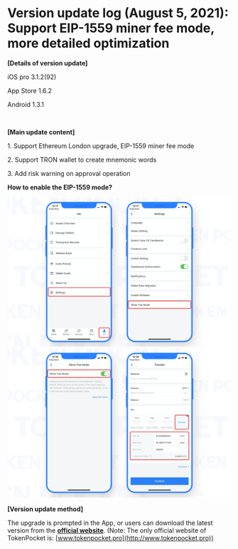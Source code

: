 # Version update log (August 5, 2021): Support EIP-1559 miner fee mode, more detailed optimization

**\[Details of version update]**

iOS pro 3.1.2(92)

App Store 1.6.2

Android 1.3.1

‌

**\[Main update content]**

1\. Support Ethereum London upgrade, EIP-1559 miner fee mode

2\. Support TRON wallet to create mnemonic words

3\. Add risk warning on approval operation

‌**How to enable the EIP-1559 mode?**

![](<../../.gitbook/assets/2 (9) (1).png>) ![](<../../.gitbook/assets/3 (9) (1).png>)

**\[Version update method]**

The upgrade is prompted in the App, or users can download the latest version from the [**official website**](https://www.tokenpocket.pro/en/download/app). (Note: The only official website of TokenPocket is: [www.tokenpocket.pro](http://www.tokenpocket.pro))

**​**
